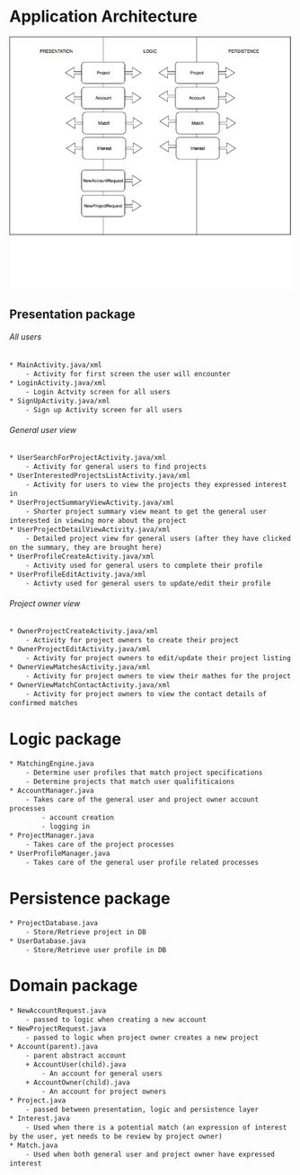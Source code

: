 # __Application Architecture__  

![Image of Yaktocat](/ApplicationArchitecture.png)

##   Presentation package  
###### All users  
    * MainActivity.java/xml
        - Activity for first screen the user will encounter
    * LoginActivity.java/xml
        - Login Actvity screen for all users     
    * SignUpActivity.java/xml  
        - Sign up Activity screen for all users
###### General user view  
    * UserSearchForProjectActivity.java/xml  
        - Activity for general users to find projects
    * UserInterestedProjectsListActivity.java/xml
        - Activity for users to view the projects they expressed interest in  
    * UserProjectSummaryViewActivity.java/xml  
        - Shorter project summary view meant to get the general user interested in viewing more about the project  
    * UserProjectDetailViewActivity.java/xml  
        - Detailed project view for general users (after they have clicked on the summary, they are brought here)
    * UserProfileCreateActivity.java/xml
        - Activity used for general users to complete their profile
    * UserProfileEditActivity.java/xml
        - Activty used for general users to update/edit their profile
###### Project owner view  
    * OwnerProjectCreateActivity.java/xml 
        - Activity for project owners to create their project  
    * OwnerProjectEditActivity.java/xml
        - Activity for project owners to edit/update their project listing
    * OwnerViewMatchesActivity.java/xml
        - Activity for project owners to view their mathes for the project
    * OwnerViewMatchContactActivity.java/xml
        - Activity for project owners to view the contact details of confirmed matches  
# Logic package  
    * MatchingEngine.java  
        - Determine user profiles that match project specifications  
        - Determine projects that match user qualifiticaions  
    * AccountManager.java  
        - Takes care of the general user and project owner account processes
            - account creation
            - logging in
    * ProjectManager.java  
        - Takes care of the project processes
    * UserProfileManager.java  
        - Takes care of the general user profile related processes
# Persistence package  
    * ProjectDatabase.java
        - Store/Retrieve project in DB  
    * UserDatabase.java  
        - Store/Retrieve user profile in DB  
# Domain package  
    * NewAccountRequest.java  
        - passed to logic when creating a new account  
    * NewProjectRequest.java  
        - passed to logic when project owner creates a new project  
    * Account(parent).java  
        - parent abstract account  
        + AccountUser(child).java  
            - An account for general users  
        + AccountOwner(child).java  
            - An account for project owners  
    * Project.java  
        - passed between presentation, logic and persistence layer  
    * Interest.java  
        - Used when there is a potential match (an expression of interest by the user, yet needs to be review by project owner)  
    * Match.java  
        - Used when both general user and project owner have expressed interest  


